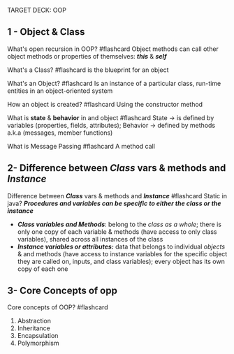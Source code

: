 
TARGET DECK: OOP

## 1 - Object  & Class
What's open recursion in OOP? #flashcard
Object methods can call other object methods or properties of themselves: ***this*** & ***self***
<!--ID: 1719538149099-->


What's a Class? #flashcard
is the blueprint for an object
<!--ID: 1719538149257-->


What's an Object? #flashcard 
Is an instance of a particular class, run-time entities in an object-oriented system
<!--ID: 1719538149315-->


How an object is created? #flashcard
Using the constructor method
<!--ID: 1719538149365-->


What is **state** & **behavior** in and object #flashcard
State -> is defined by variables (properties, fields, attributes);
Behavior -> defined by methods a.k.a (messages, member functions)
<!--ID: 1719538149415-->


What is Message Passing #flashcard
A method call
<!--ID: 1719538149465-->


## 2- Difference between ***Class*** vars & methods and ***Instance***

Difference between ***Class*** vars & methods and ***Instance*** #flashcard 
Static in java? ***Procedures and variables can be specific to either the class or the instance***
<!--ID: 1719538149524-->


+ ***Class variables and Methods***: belong to the _class as a whole_; there is only one copy of each variable & methods (have access to only class variables), shared across all instances of the class
+ ***Instance variables or attributes:*** data that belongs to individual _objects_ & and methods (have access to instance variables for the specific object they are called on, inputs, and class variables); every object has its own copy of each one

## 3- Core Concepts of opp

Core concepts of OOP? #flashcard 
1. Abstraction
2. Inheritance
3. Encapsulation
4. Polymorphism
<!--ID: 1719538149565-->
